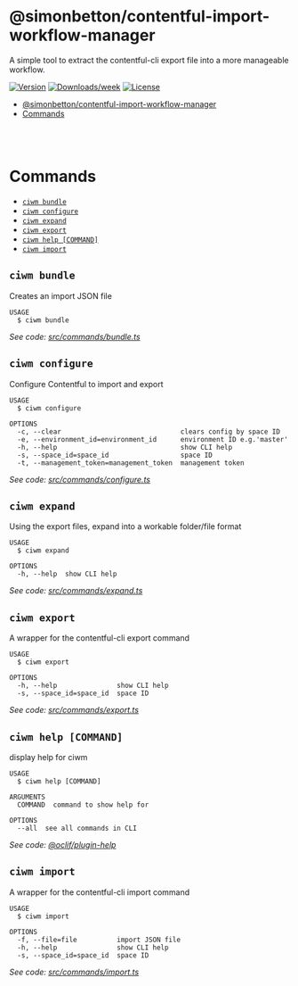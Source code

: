 # @simonbetton/contentful-import-workflow-manager

A simple tool to extract the contentful-cli export file into a more manageable workflow.

[![Version](https://img.shields.io/npm/v/@simonbetton/contentful-import-workflow-manager.svg)](https://npmjs.org/package/@simonbetton/contentful-import-workflow-manager)
[![Downloads/week](https://img.shields.io/npm/dw/@simonbetton/contentful-import-workflow-manager.svg)](https://npmjs.org/package/@simonbetton/contentful-import-workflow-manager)
[![License](https://img.shields.io/npm/l/@simonbetton/contentful-import-workflow-manager.svg)](https://github.com/simonbetton/contentful-import-workflow-manager/blob/main/LICENSE)

<!-- toc -->
* [@simonbetton/contentful-import-workflow-manager](#simonbettoncontentful-import-workflow-manager)
* [Commands](#commands)
<!-- tocstop -->
  <br />
  <br />

# Commands

<!-- commands -->
* [`ciwm bundle`](#ciwm-bundle)
* [`ciwm configure`](#ciwm-configure)
* [`ciwm expand`](#ciwm-expand)
* [`ciwm export`](#ciwm-export)
* [`ciwm help [COMMAND]`](#ciwm-help-command)
* [`ciwm import`](#ciwm-import)

## `ciwm bundle`

Creates an import JSON file

```
USAGE
  $ ciwm bundle
```

_See code: [src/commands/bundle.ts](https://github.com/simonbetton/contentful-import-workflow-manager/blob/v1.0.2/src/commands/bundle.ts)_

## `ciwm configure`

Configure Contentful to import and export

```
USAGE
  $ ciwm configure

OPTIONS
  -c, --clear                              clears config by space ID
  -e, --environment_id=environment_id      environment ID e.g.'master'
  -h, --help                               show CLI help
  -s, --space_id=space_id                  space ID
  -t, --management_token=management_token  management token
```

_See code: [src/commands/configure.ts](https://github.com/simonbetton/contentful-import-workflow-manager/blob/v1.0.2/src/commands/configure.ts)_

## `ciwm expand`

Using the export files, expand into a workable folder/file format

```
USAGE
  $ ciwm expand

OPTIONS
  -h, --help  show CLI help
```

_See code: [src/commands/expand.ts](https://github.com/simonbetton/contentful-import-workflow-manager/blob/v1.0.2/src/commands/expand.ts)_

## `ciwm export`

A wrapper for the contentful-cli export command

```
USAGE
  $ ciwm export

OPTIONS
  -h, --help               show CLI help
  -s, --space_id=space_id  space ID
```

_See code: [src/commands/export.ts](https://github.com/simonbetton/contentful-import-workflow-manager/blob/v1.0.2/src/commands/export.ts)_

## `ciwm help [COMMAND]`

display help for ciwm

```
USAGE
  $ ciwm help [COMMAND]

ARGUMENTS
  COMMAND  command to show help for

OPTIONS
  --all  see all commands in CLI
```

_See code: [@oclif/plugin-help](https://github.com/oclif/plugin-help/blob/v3.2.2/src/commands/help.ts)_

## `ciwm import`

A wrapper for the contentful-cli import command

```
USAGE
  $ ciwm import

OPTIONS
  -f, --file=file          import JSON file
  -h, --help               show CLI help
  -s, --space_id=space_id  space ID
```

_See code: [src/commands/import.ts](https://github.com/simonbetton/contentful-import-workflow-manager/blob/v1.0.2/src/commands/import.ts)_
<!-- commandsstop -->

